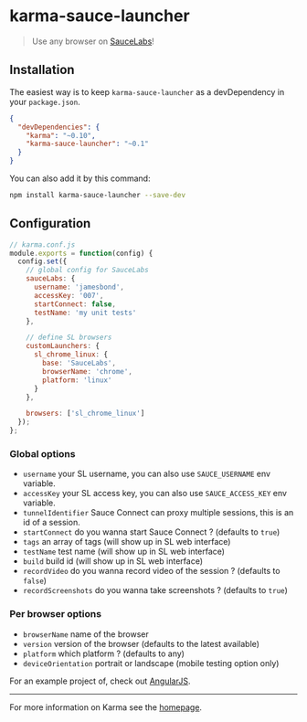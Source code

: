 # karma-sauce-launcher

> Use any browser on [SauceLabs](https://saucelabs.com/)!


## Installation

The easiest way is to keep `karma-sauce-launcher` as a devDependency in your `package.json`.
```json
{
  "devDependencies": {
    "karma": "~0.10",
    "karma-sauce-launcher": "~0.1"
  }
}
```

You can also add it by this command:
```bash
npm install karma-sauce-launcher --save-dev
```


## Configuration

```js
// karma.conf.js
module.exports = function(config) {
  config.set({
    // global config for SauceLabs
    sauceLabs: {
      username: 'jamesbond',
      accessKey: '007',
      startConnect: false,
      testName: 'my unit tests'
    },

    // define SL browsers
    customLaunchers: {
      sl_chrome_linux: {
        base: 'SauceLabs',
        browserName: 'chrome',
        platform: 'linux'
      }
    },

    browsers: ['sl_chrome_linux']
  });
};
```

### Global options
- `username` your SL username, you can also use `SAUCE_USERNAME` env variable.
- `accessKey` your SL access key, you can also use `SAUCE_ACCESS_KEY` env variable.
- `tunnelIdentifier` Sauce Connect can proxy multiple sessions, this is an id of a session.
- `startConnect` do you wanna start Sauce Connect ? (defaults to `true`)
- `tags` an array of tags (will show up in SL web interface)
- `testName` test name (will show up in SL web interface)
- `build` build id (will show up in SL web interface)
- `recordVideo` do you wanna record video of the session ? (defaults to `false`)
- `recordScreenshots` do you wanna take screenshots ? (defaults to `true`)


### Per browser options
- `browserName` name of the browser
- `version` version of the browser (defaults to the latest available)
- `platform` which platform ? (defaults to any)
- `deviceOrientation` portrait or landscape (mobile testing option only)

For an example project of, check out [AngularJS](https://github.com/angular/angular.js/blob/master/.travis.yml).


----

For more information on Karma see the [homepage](http://karma-runner.github.com).
